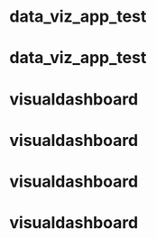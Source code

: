 # data_viz_app_test
# data_viz_app_test
# visualdashboard
# visualdashboard
# visualdashboard
# visualdashboard

